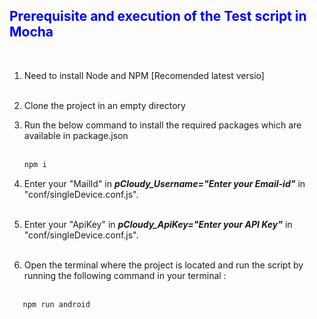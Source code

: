 **<font color ="Blue"><h2>Prerequisite and execution of the Test script in Mocha</h2>**</font><br>

1. Need to install Node and NPM [Recomended latest versio]<br><br>

2. Clone the project in an empty directory  

2. Run the below command to install the required packages which are available in package.json  <br><br>

    ```bash 
    npm i 
    ```
5. Enter your "MailId" in ***pCloudy_Username="Enter your Email-id"*** in "conf/singleDevice.conf.js".<br><br>
6. Enter your "ApiKey" in ***pCloudy_ApiKey="Enter your API Key"*** in "conf/singleDevice.conf.js". <br><br>
6. Open the terminal where the project is located and run the script by running the following command in your terminal :<br><br>
 ```bash 
    npm run android